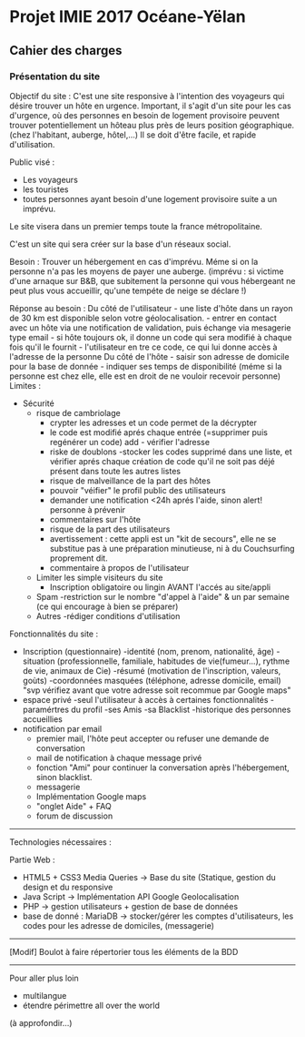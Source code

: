 # Projet IMIE 2017 Océane-Yëlan
## Cahier des charges

### Présentation du site

Objectif du site :
C'est une site responsive à l'intention des voyageurs qui désire trouver un hôte en urgence.
Important, il s'agit d'un site pour les cas d'urgence, où des personnes en besoin de logement provisoire peuvent trouver potentiellement un hôteau plus près de leurs position géographique. (chez l'habitant, auberge, hôtel,...)
Il se doit d'être facile, et rapide d'utilisation.


Public visé :
- Les voyageurs
- les touristes
- toutes personnes ayant besoin d'une logement provisoire suite a un imprévu.

Le site visera dans un premier temps toute la france métropolitaine.

C'est un site qui sera créer sur la base d'un réseaux social.

Besoin : Trouver un hébergement en cas d'imprévu. Méme si on la personne n'a pas les moyens de payer une auberge.
	(imprévu : si victime d'une arnaque sur B&B, que subitement la personne qui vous hébergeant ne peut plus vous accueillir, qu'une tempéte de neige se déclare !)


Réponse au besoin : Du côté de l'utilisateur
		    	- une liste d'hôte dans un rayon de 30 km est disponible selon votre géolocalisation.
		    	- entrer en contact avec un hôte via une notification de validation, puis échange via mesagerie type email
		    	- si hôte toujours ok, il donne un code qui sera modifié à chaque fois qu'il le fournit
		    	- l'utilisateur en tre ce code, ce qui lui donne accès à l'adresse de la personne
	                 Du côté de l'hôte
			- saisir son adresse de domicile pour la base de donnée
			- indiquer ses temps de disponibilité (méme si la personne est chez elle, elle est en droit de ne vouloir recevoir personne)
Limites :
- Sécurité
	- risque de cambriolage
		- crypter les adresses et un code permet de la décrypter
		- le code est modifié aprés chaque entrée (=supprimer puis regénérer un code)
	add	- vérifier l'adresse
		- riske de doublons
			-stocker les codes supprimé dans une liste, et vérifier aprés chaque création de code qu'il ne soit pas déjé présent dans toute les autres listes
        - risque de malveillance de la part des hôtes
		- pouvoir "véifier" le profil public des utilisateurs
		- demander une notification <24h aprés l'aide, sinon alert! personne à prévenir
		- commentaires sur l'hôte
    	- risque de la part des utilisateurs
		- avertissement : cette appli est un "kit de secours", elle ne se substitue pas à une préparation minutieuse, ni à du Couchsurfing proprement dit.
		- commentaire à propos de l'utilisateur
	- Limiter les simple visiteurs du site
	 	- Inscription obligatoire ou lingin AVANT l'accés au site/appli
	- Spam
		-restriction sur le nombre "d'appel à l'aide" & un par semaine (ce qui encourage à bien se préparer)
	- Autres
		-rédiger conditions d'utilisation


Fonctionnalités du site :
- Inscription (questionnaire)
	-identité (nom, prenom, nationalité, âge)
	-situation (professionnelle, familiale, habitudes de vie(fumeur...), rythme de vie, animaux de Cie)
	-résumé (motivation de l'inscription, valeurs, goùts)
	-coordonnées masquées (téléphone, adresse domicile, email) "svp vérifiez avant que votre adresse soit recommue par Google maps"
- espace privé
  -seul l'utilisateur à accès à certaines fonctionnalités
	-paramértres du profil
	-ses Amis
	-sa Blacklist
	-historique des personnes accueillies
- notification par email
	- premier mail, l'hôte peut accepter ou refuser une demande de conversation
	- mail de notification à chaque message privé
	- fonction "Ami" pour continuer la conversation après l'hébergement, sinon blacklist.
    - messagerie
    - Implémentation Google maps
    - "onglet Aide" + FAQ
    -  forum de discussion




----------------------------------------------------------------------------------------------------------------
Technologies nécessaires :

Partie Web :
- HTML5 + CSS3 Media Queries -> Base du site (Statique, gestion du design et du responsive
 - Java Script -> Implémentation API Google Geolocalisation
 - PHP -> gestion utilisateurs + gestion de base de données
- base de donné : MariaDB -> stocker/gérer les comptes d'utilisateurs, les codes pour les adresse de domiciles, (messagerie)


----------------------------------------------------------------------------------------------------------------
[Modif] Boulot à faire répertorier tous les éléments de la BDD


----------------------------------------------------------------------------------------------------------------
Pour aller plus loin
- multilangue
- étendre périmettre all over the world

(à approfondir...)

